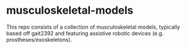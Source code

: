 # musculoskeletal-models
This repo consists of a collection of musculoskeletal models, typically based off gait2392 and featuring assistive robotic devices (e.g. prostheses/exoskeletons).  
